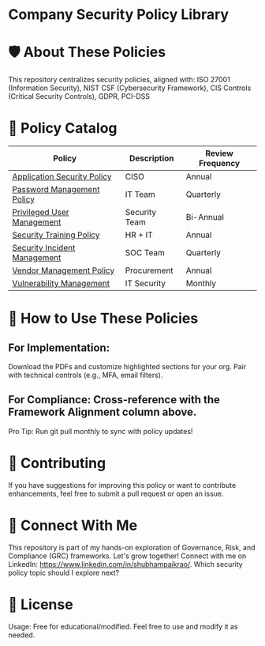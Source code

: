 # Company Security Policy Library

# 🛡️ About These Policies

This repository centralizes security policies, aligned with: ISO 27001 (Information Security), NIST CSF (Cybersecurity Framework), CIS Controls (Critical Security Controls), GDPR, PCI-DSS

# 📂 Policy Catalog

| Policy | Description | Review Frequency |
|--------|-------------|------------------|
| [Application Security Policy](Application%20Security%20Policy.pdf) | CISO | Annual |
| [Password Management Policy](Password%20Management%20Policy.pdf) | IT Team | Quarterly |
| [Privileged User Management](Privileged%20User%20Management%20Policy.pdf) | Security Team | Bi-Annual |
| [Security Training Policy](Security%20Training%20Policy.pdf) | HR + IT | Annual |
| [Security Incident Management](Security%20Incident%20Management%20Policy.pdf) | SOC Team | Quarterly |
| [Vendor Management Policy](Vendor%20Management%20Policy.pdf) | Procurement | Annual |
| [Vulnerability Management](Vulnerability%20Management%20Policy.pdf) | IT Security | Monthly |

# 🚀 How to Use These Policies

## For Implementation:
Download the PDFs and customize highlighted sections for your org.
Pair with technical controls (e.g., MFA, email filters).

## For Compliance: Cross-reference with the Framework Alignment column above.

Pro Tip: Run git pull monthly to sync with policy updates!

# 🤝 Contributing
If you have suggestions for improving this policy or want to contribute enhancements, feel free to submit a pull request or open an issue.

# 📢 Connect With Me
This repository is part of my hands-on exploration of Governance, Risk, and Compliance (GRC) frameworks. Let's grow together!
Connect with me on LinkedIn: https://www.linkedin.com/in/shubhampaikrao/. Which security policy topic should I explore next?


# 📌 License
Usage: Free for educational/modified. Feel free to use and modify it as needed.
